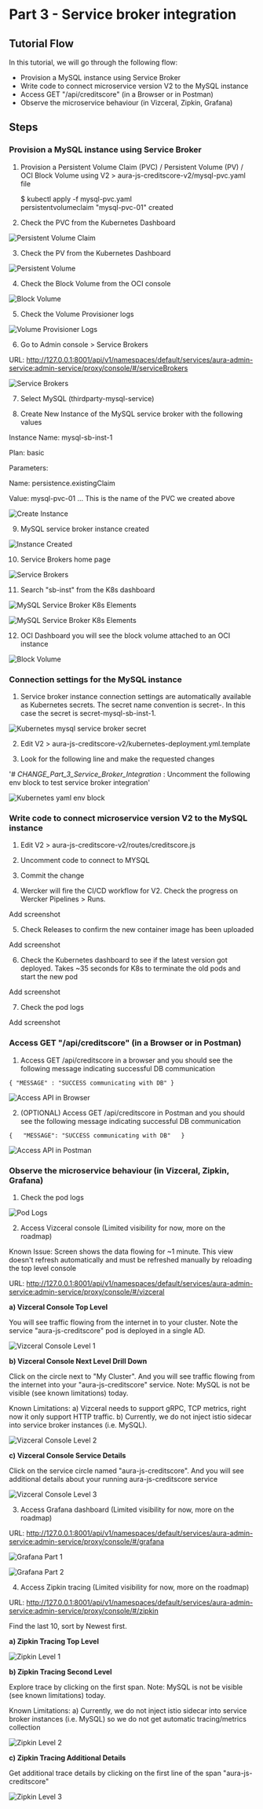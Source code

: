 # Part 3 - Service broker integration

## Tutorial Flow

In this tutorial, we will go through the following flow:

* Provision a MySQL instance using Service Broker
* Write code to connect microservice version V2 to the MySQL instance
* Access GET "/api/creditscore" (in a Browser or in Postman)
* Observe the microservice behaviour (in Vizceral, Zipkin, Grafana)

## Steps

### Provision a MySQL instance using Service Broker

1. Provision a Persistent Volume Claim (PVC) / Persistent Volume (PV) / OCI Block Volume using V2 > aura-js-creditscore-v2/mysql-pvc.yaml file 

    $ kubectl apply -f mysql-pvc.yaml  
    persistentvolumeclaim "mysql-pvc-01" created


2. Check the PVC from the Kubernetes Dashboard

![Persistent Volume Claim](images/sb-mysql-pvc.png)

3. Check the PV from the Kubernetes Dashboard

![Persistent Volume](images/sb-mysql-pv.png)

4. Check the Block Volume from the OCI console

![Block Volume](images/sb-mysql-oci-block-volumes.png)

5. Check the Volume Provisioner logs 

![Volume Provisioner Logs](images/sb-mysql-volume-provisioner-logs.png)


6. Go to Admin console > Service Brokers

URL: http://127.0.0.1:8001/api/v1/namespaces/default/services/aura-admin-service:admin-service/proxy/console/#/serviceBrokers 

![Service Brokers](images/sb-list-pre.png)


7. Select MySQL (thirdparty-mysql-service)


8. Create New Instance of the MySQL service broker with the following values

Instance Name: mysql-sb-inst-1

Plan: basic

Parameters: 

Name: persistence.existingClaim

Value: mysql-pvc-01  ... This is the name of the PVC we created above

![Create Instance](images/sb-mysql-create.png)


9. MySQL service broker instance created 

![Instance Created](images/sb-mysql-created.png)


10. Service Brokers home page

![Service Brokers](images/sb-list-post.png)


11. Search "sb-inst" from the K8s dashboard

![MySQL Service Broker K8s Elements](images/sb-mysql-sb-inst-01-k8s-dashboard-1.png)

![MySQL Service Broker K8s Elements](images/sb-mysql-sb-inst-01-k8s-dashboard-2.png)


12. OCI Dashboard you will see the block volume attached to an OCI instance

![Block Volume](images/sb-mysql-oci-block-volumes-attached.png)



### Connection settings for the MySQL instance

1. Service broker instance connection settings are automatically available as Kubernetes secrets. The secret name convention is secret-<sb-instance-name>. In this case the secret is secret-mysql-sb-inst-1. 

![Kubernetes mysql service broker secret](images/sb-mysql-secret.png)

2. Edit V2 > aura-js-creditscore-v2/kubernetes-deployment.yml.template

3. Look for the following line and make the requested changes 

'# _CHANGE_Part_3_Service_Broker_Integration_ : Uncomment the following env block to test service broker integration'

![Kubernetes yaml env block](images/sb-mysql-k8s-yml-env-block.png)



### Write code to connect microservice version V2 to the MySQL instance

1. Edit V2 > aura-js-creditscore-v2/routes/creditscore.js

2. Uncomment code to connect to MYSQL

3. Commit the change

4. Wercker will fire the CI/CD workflow for V2. Check the progress on Wercker Pipelines > Runs.

Add screenshot

5. Check Releases to confirm the new container image has been uploaded

Add screenshot

6. Check the Kubernetes dashboard to see if the latest version got deployed. Takes ~35 seconds for K8s to terminate the old pods and start the new pod

Add screenshot

7. Check the pod logs

Add screenshot


### Access GET "/api/creditscore" (in a Browser or in Postman)

1. Access GET /api/creditscore in a browser and you should see the following message indicating successful DB communication

`{ "MESSAGE" : "SUCCESS communicating with DB" }`

![Access API in Browser](images/sb-mysql-api-access-browser-output.png)


2. (OPTIONAL) Access GET /api/creditscore in Postman and you should see the following message indicating successful DB communication

`{  
    "MESSAGE": "SUCCESS communicating with DB"  
}`

![Access API in Postman](images/sb-mysql-api-access-postman-output.png)


### Observe the microservice behaviour (in Vizceral, Zipkin, Grafana)

1. Check the pod logs

![Pod Logs](images/sb-mysql-pod-logs.png)

2. Access Vizceral console (Limited visibility for now, more on the roadmap)

Known Issue: Screen shows the data flowing for ~1 minute. This view doesn't refresh automatically and must be refreshed manually by reloading the top level console

URL: http://127.0.0.1:8001/api/v1/namespaces/default/services/aura-admin-service:admin-service/proxy/console/#/vizceral

**a) Vizceral Console Top Level**

You will see traffic flowing from the internet in to your cluster. Note the service "aura-js-creditscore" pod is deployed in a single AD.

![Vizceral Console Level 1](images/ms-vizceral-level-1.png)

**b) Vizceral Console Next Level Drill Down**

Click on the circle next to "My Cluster". And you will see traffic flowing from the internet into your "aura-js-creditscore" service. Note: MySQL is not be visible (see known limitations) today.

Known Limitations: a) Vizceral needs to support gRPC, TCP metrics, right now it only support HTTP traffic. b) Currently, we do not inject istio sidecar into service broker instances (i.e. MySQL).

![Vizceral Console Level 2](images/ms-vizceral-level-2.png)

**c) Vizceral Console Service Details**

Click on the service circle named "aura-js-creditscore". And you will see additional details about your running aura-js-creditscore service

![Vizceral Console Level 3](images/ms-vizceral-level-3-v2.png)

3. Access Grafana dashboard (Limited visibility for now, more on the roadmap)

URL: http://127.0.0.1:8001/api/v1/namespaces/default/services/aura-admin-service:admin-service/proxy/console/#/grafana

![Grafana Part 1](images/ms-grafana-part-1.png)

![Grafana Part 2](images/ms-grafana-part-2.png)

4. Access Zipkin tracing (Limited visibility for now, more on the roadmap)

URL: http://127.0.0.1:8001/api/v1/namespaces/default/services/aura-admin-service:admin-service/proxy/console/#/zipkin

Find the last 10, sort by Newest first.

**a) Zipkin Tracing Top Level**

![Zipkin Level 1](images/ms-zipkin-level-1.png)

**b) Zipkin Tracing Second Level**

Explore trace by clicking on the first span. Note: MySQL is not be visible (see known limitations) today.

Known Limitations: a) Currently, we do not inject istio sidecar into service broker instances (i.e. MySQL) so we do not get automatic tracing/metrics collection

![Zipkin Level 2](images/ms-zipkin-level-2-v2.png)

**c) Zipkin Tracing Additional Details**

Get additional trace details by clicking on the first line of the span "aura-js-creditscore"

![Zipkin Level 3](images/ms-zipkin-level-3-v2.png)
